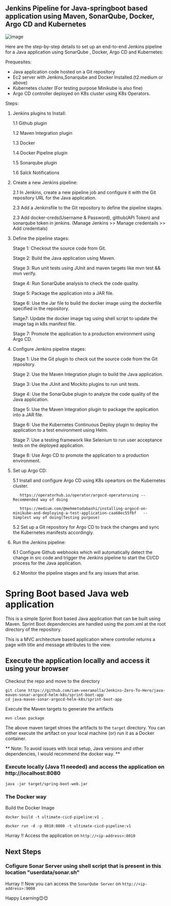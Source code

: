 Jenkins Pipeline for Java-springboot based application using Maven, SonarQube, Docker, Argo CD and Kubernetes
-------------------------------------------------------------------------------------------------------------------
![image](https://user-images.githubusercontent.com/111578142/230550209-1edd036f-5b63-4f86-8f7f-e3af3a9dbbdd.png)

Here are the step-by-step details to set up an end-to-end Jenkins pipeline for a Java application using SonarQube , Docker, Argo CD and Kubernetes:

Prequesites:

* Java application code hosted on a Git repository
* Ec2 server with Jenkins,Sonarqube and Docker Installed.(t2.medium or above)
* Kubernetes cluster (For testing purpose Minikube is also fine)
* Argo CD controller deployed on K8s cluster using K8s Operators.

Steps:

1. Jenkins plugins to Install:

     1.1 Github plugin
   
     1.2 Maven Integration plugin
   
     1.3 Docker
   
     1.4 Docker Pipeline plugin
   
     1.5 Sonarqube plugin
   
     1.6 Salck Notifications
      
2. Create a new Jenkins pipeline:

   2.1 In Jenkins, create a new pipeline job and configure it with the Git repository URL for the Java application. 
   
   2.3 Add a Jenkinsfile to the Git repository to define the pipeline stages.
   
   2.3 Add docker-creds(Username & Password), github(API Token) and sonarqube token in jenkins. (Manage Jenkins >>  Manage credentails >> Add credentials) 

3. Define the pipeline stages:

    Stage 1: Checkout the source code from Git.
    
    Stage 2: Build the Java application using Maven.
    
    Stage 3: Run unit tests using JUnit and maven targets like mvn test && mvn verify.
    
    Stage 4: Run SonarQube analysis to check the code quality.
    
    Stage 5: Package the application into a JAR file.
    
    Stage 6: Use the Jar file to build the docker image using the dockerfile specified in the repository.
    
    Satge7: Update the docker image tag using shell script to update the image tag in k8s manifest file.
    
    Stage 7: Promote the application to a production environment using Argo CD.

4. Configure Jenkins pipeline stages:

    Stage 1: Use the Git plugin to check out the source code from the Git repository.
    
    Stage 2: Use the Maven Integration plugin to build the Java application.
    
    Stage 3: Use the JUnit and Mockito plugins to run unit tests.
    
    Stage 4: Use the SonarQube plugin to analyze the code quality of the Java application.
    
    Stage 5: Use the Maven Integration plugin to package the application into a JAR file.
    
    Stage 6: Use the Kubernetes Continuous Deploy plugin to deploy the application to a test environment using Helm.
    
    Stage 7: Use a testing framework like Selenium to run user acceptance tests on the deployed application.
    
    Stage 8: Use Argo CD to promote the application to a production environment.

5. Set up Argo CD:

    5.1 Install and configure Argo CD using K8s opeartors on the Kubernetes cluster.
    
          https://operatorhub.io/operator/argocd-operatorusing -- Recommended way of doing
           
          https://medium.com/@mehmetodabashi/installing-argocd-on-minikube-and-deploying-a-test-application-caa68ec55fbf   -- Simplest way of doing(Testing purpose)
            
    5.2 Set up a Git repository for Argo CD to track the changes and sync the Kubernetes manifests accordingly.
    

6. Run the Jenkins pipeline:

   6.1 Configure Github webhooks which will automatically detect the change in src code and trigger the Jenkins pipeline to start the CI/CD process for the Java application.
   
   6.2 Monitor the pipeline stages and fix any issues that arise.



# Spring Boot based Java web application
 
This is a simple Sprint Boot based Java application that can be built using Maven. Sprint Boot dependencies are handled using the pom.xml 
at the root directory of the repository.

This is a MVC architecture based application where controller returns a page with title and message attributes to the view.

## Execute the application locally and access it using your browser

Checkout the repo and move to the directory

```
git clone https://github.com/iam-veeramalla/Jenkins-Zero-To-Hero/java-maven-sonar-argocd-helm-k8s/sprint-boot-app
cd java-maven-sonar-argocd-helm-k8s/sprint-boot-app
```

Execute the Maven targets to generate the artifacts

```
mvn clean package
```

The above maven target stroes the artifacts to the `target` directory. You can either execute the artifact on your local machine
(or) run it as a Docker container.

** Note: To avoid issues with local setup, Java versions and other dependencies, I would recommend the docker way. **


### Execute locally (Java 11 needed) and access the application on http://localhost:8080

```
java -jar target/spring-boot-web.jar
```

### The Docker way

Build the Docker Image

```
docker build -t ultimate-cicd-pipeline:v1 .
```

```
docker run -d -p 8010:8080 -t ultimate-cicd-pipeline:v1
```

Hurray !! Access the application on `http://<ip-address>:8010`


## Next Steps

### Cofigure Sonar Server using shell script that is present in this location "userdata/sonar.sh"

Hurray !! Now you can access the `SonarQube Server` on `http://<ip-address>:9000` 


Happy Learning😊😊

